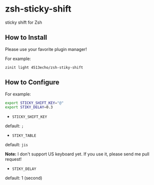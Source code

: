 # zsh-sticky-shift

sticky shift for Zsh

## How to Install

Please use your favorite plugin manager!

For example:

```sh:zinit
zinit light 4513echo/zsh-stiky-shift
```

## How to Configure

For example:

```sh
export STICKY_SHIFT_KEY="@"
export STIKY_DELAY=0.3
```

* `STICKY_SHIFT_KEY`

default: `;`

* `STIKY_TABLE`

default: `jis`

**Note:** I don't support US keyboard yet. If you use it, please send me pull request!

* `STIKY_DELAY`

default: 1 (second)
